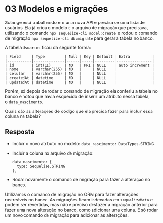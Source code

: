 # 03 Modelos e migrações



Solange está trabalhando em uma nova API e precisa de uma lista de usuários. Ela já criou o modelo e o arquivo de migração que precisava, utilizando o comando `npx sequelize-cli model:create`, e rodou o comando de migração `npx sequelize-cli db:migrate` para gerar a tabela no banco.

A tabela `Usuarios` ficou da seguinte forma:

```
| Field     | Type         | Null | Key | Default | Extra          |
|-----------|--------------|------|-----|---------|----------------|
| id        | int(11)      | NO   | PRI | NULL    | auto_increment |
| nome      | varchar(255) | NO   |     | NULL    |                |
| celular   | varchar(255) | NO   |     | NULL    |                |
| createdAt | datetime     | NO   |     | NULL    |                |
| updatedAt | datetime     | NO   |     | NULL    |                |                  
```

Porém, só depois de rodar o comando de migração ela conferiu a tabela no banco e notou que havia esquecido de inserir um atributo nessa tabela, o `data_nascimento`.

Quais são as alterações de código que ela precisa fazer para incluir essa coluna na tabela?

## Resposta

- Incluir o novo atributo no modelo: `data_nascimento: DataTypes.STRING`

- Incluir a coluna no arquivo de migração:
  
  ```
  data_nascimento: {
    type: Sequelize.STRING
  },
  ```

- Rodar novamente o comando de migração para fazer a alteração no banco.

Utilizamos o comando de migração no ORM para fazer alterações rastreáveis no banco. As migrações ficam indexadas em `sequelizeMeta` e podem ser revertidas, mas não é preciso desfazer a migração anterior para fazer uma nova alteração no banco, como adicionar uma coluna. É só rodar um novo comando de migração para adicionar as alterações.


